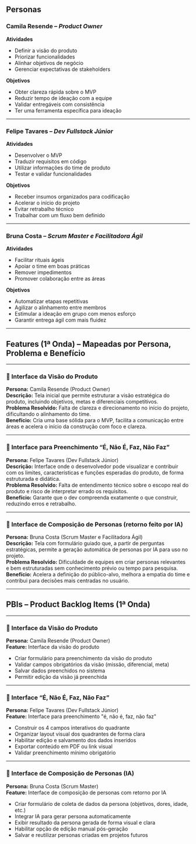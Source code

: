 ## Personas

### Camila Resende – *Product Owner*

**Atividades**
- Definir a visão do produto  
- Priorizar funcionalidades  
- Alinhar objetivos de negócio  
- Gerenciar expectativas de stakeholders  

**Objetivos**
- Obter clareza rápida sobre o MVP  
- Reduzir tempo de ideação com a equipe  
- Validar entregáveis com consistência  
- Ter uma ferramenta específica para ideação

---

### Felipe Tavares – *Dev Fullstack Júnior*

**Atividades**
- Desenvolver o MVP  
- Traduzir requisitos em código  
- Utilizar informações do time de produto  
- Testar e validar funcionalidades  

**Objetivos**
- Receber insumos organizados para codificação  
- Acelerar o início do projeto  
- Evitar retrabalho técnico  
- Trabalhar com um fluxo bem definido

---

### Bruna Costa – *Scrum Master e Facilitadora Ágil*

**Atividades**
- Facilitar rituais ágeis  
- Apoiar o time em boas práticas  
- Remover impedimentos  
- Promover colaboração entre as áreas  

**Objetivos**
- Automatizar etapas repetitivas  
- Agilizar o alinhamento entre membros  
- Estimular a ideação em grupo com menos esforço  
- Garantir entrega ágil com mais fluidez

---

## Features (1ª Onda) – Mapeadas por Persona, Problema e Benefício

---

### 🧩 Interface da Visão do Produto  
**Persona:** Camila Resende (Product Owner)  
**Descrição:** Tela inicial que permite estruturar a visão estratégica do produto, incluindo objetivos, metas e diferenciais competitivos.  
**Problema Resolvido:** Falta de clareza e direcionamento no início do projeto, dificultando o alinhamento do time.  
**Benefício:** Cria uma base sólida para o MVP, facilita a comunicação entre áreas e acelera o início da construção com foco e clareza.

---

### 🧩 Interface para Preenchimento “É, Não É, Faz, Não Faz”  
**Persona:** Felipe Tavares (Dev Fullstack Júnior)  
**Descrição:** Interface onde o desenvolvedor pode visualizar e contribuir com os limites, características e funções esperadas do produto, de forma estruturada e didática.  
**Problema Resolvido:** Falta de entendimento técnico sobre o escopo real do produto e risco de interpretar errado os requisitos.  
**Benefício:** Garante que o dev compreenda exatamente o que construir, reduzindo erros e retrabalho.

---

### 🧩 Interface de Composição de Personas (retorno feito por IA)  
**Persona:** Bruna Costa (Scrum Master e Facilitadora Ágil)  
**Descrição:** Tela com formulário guiado que, a partir de perguntas estratégicas, permite a geração automática de personas por IA para uso no projeto.  
**Problema Resolvido:** Dificuldade de equipes em criar personas relevantes e bem estruturadas sem conhecimento prévio ou tempo para pesquisa.  
**Benefício:** Acelera a definição do público-alvo, melhora a empatia do time e contribui para decisões mais centradas no usuário.

---

## PBIs – Product Backlog Items (1ª Onda)

---

### 🧩 Interface da Visão do Produto  
**Persona:** Camila Resende (Product Owner)  
**Feature:** Interface da visão do produto

- Criar formulário para preenchimento da visão do produto  
- Validar campos obrigatórios da visão (missão, diferencial, meta)  
- Salvar dados preenchidos no sistema  
- Permitir edição da visão já preenchida  

---

### 🧩 Interface “É, Não É, Faz, Não Faz”  
**Persona:** Felipe Tavares (Dev Fullstack Júnior)  
**Feature:** Interface para preenchimento "é, não é, faz, não faz"

- Construir os 4 campos interativos do quadrante  
- Organizar layout visual dos quadrantes de forma clara  
- Habilitar edição e salvamento dos dados inseridos  
- Exportar conteúdo em PDF ou link visual  
- Validar preenchimento mínimo obrigatório

---

### 🧩 Interface de Composição de Personas (IA)  
**Persona:** Bruna Costa (Scrum Master)  
**Feature:** Interface de composição de personas com retorno por IA

- Criar formulário de coleta de dados da persona (objetivos, dores, idade, etc.)  
- Integrar IA para gerar persona automaticamente  
- Exibir resultado da persona gerada de forma visual e clara  
- Habilitar opção de edição manual pós-geração  
- Salvar e reutilizar personas criadas em projetos futuros

